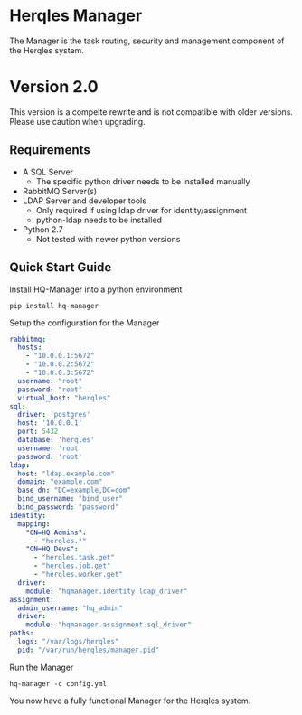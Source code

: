 # Herqles Manager

The Manager is the task routing, security and management component of the Herqles system.

# Version 2.0

This version is a compelte rewrite and is not compatible with older versions. 
Please use caution when upgrading.

## Requirements

* A SQL Server
    * The specific python driver needs to be installed manually
* RabbitMQ Server(s)
* LDAP Server and developer tools
    * Only required if using ldap driver for identity/assignment
    * python-ldap needs to be installed
* Python 2.7
    * Not tested with newer python versions
 
## Quick Start Guide

Install HQ-Manager into a python environment

```
pip install hq-manager
```

Setup the configuration for the Manager

```yaml
rabbitmq:
  hosts:
    - "10.0.0.1:5672"
    - "10.0.0.2:5672"
    - "10.0.0.3:5672"
  username: "root"
  password: "root"
  virtual_host: "herqles"
sql:
  driver: 'postgres'
  host: '10.0.0.1'
  port: 5432
  database: 'herqles'
  username: 'root'
  password: 'root'
ldap:
  host: "ldap.example.com"
  domain: "example.com"
  base_dn: "DC=example,DC=com"
  bind_username: "bind_user"
  bind_password: "password"
identity:
  mapping:
    "CN=HQ Admins":
      - "herqles.*"
    "CN=HQ Devs":
      - "herqles.task.get"
      - "herqles.job.get"
      - "herqles.worker.get"
  driver:
    module: "hqmanager.identity.ldap_driver"
assignment:
  admin_username: "hq_admin"
  driver:
    module: "hqmanager.assignment.sql_driver"
paths:
  logs: "/var/logs/herqles"
  pid: "/var/run/herqles/manager.pid"
```

Run the Manager

```
hq-manager -c config.yml
```

You now have a fully functional Manager for the Herqles system.

